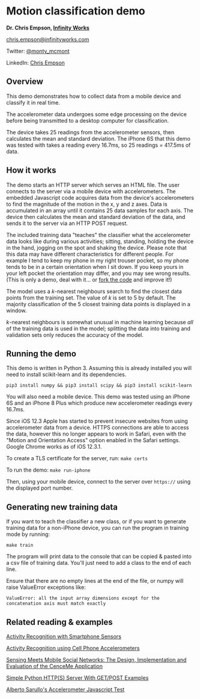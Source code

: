 # Motion classification demo
**Dr. Chris Empson, [Infinity Works](https://www.infinityworks.com/)**

[chris.empson@infinityworks.com](mailto:chris.empson@infinityworks.com)

Twitter: [@monty_mcmont](https://twitter.com/monty_mcmont)

LinkedIn: [Chris Empson](https://www.linkedin.com/in/chris-empson-45881019/)

## Overview
This demo demonstrates how to collect data from a mobile device and classify it in real time. 

The accelerometer data undergoes some edge processing on the device before being transmitted to a desktop computer for classification.

The device takes 25 readings from the accelerometer sensors, then calculates the mean and standard deviation. The iPhone 6S that this demo was tested with takes a reading every 16.7ms, so 25 readings = 417.5ms of data. 

## How it works

The demo starts an HTTP server which serves an HTML file. The user connects to the server via a mobile device with accelerometers. The embedded Javascript code acquires data from the device's accelerometers to find the magnitude of the motion in the x, y and z axes. Data is accumulated in an array until it contains 25 data samples for each axis. The device then calculates the mean and standard deviation of the data, and sends it to the server via an HTTP POST request.

The included training data "teaches" the classifier what the accelerometer data looks like during various activities; sitting, standing, holding the device in the hand, jogging on the spot and shaking the device. Please note that this data may have different characteristics for different people. For example I tend to keep my phone in my right trouser pocket, so my phone tends to be in a certain orientation when I sit down. If you keep yours in your left pocket the orientation may differ, and you may see wrong results. (This is only a demo, deal with it... or [fork the code](https://github.com/mcmont/mldemos/tree/master/classifiers#fork-destination-box) and improve it!)

The model uses a _k_-nearest neighbours search to find the closest data points from the training set. The value of *k* is set to 5 by default. The majority classification of the 5 closest training data points is displayed in a window.

_k_-nearest neighbours is somewhat unusual in machine learning because *all* of the training data is used in the model; splitting the data into training and validation sets only reduces the accuracy of the model.

## Running the demo
This demo is written in Python 3. Assuming this is already installed you will need to install scikit-learn and its dependencies. 

```pip3 install numpy && pip3 install scipy && pip3 install scikit-learn```

You will also need a mobile device. This demo was tested using an iPhone 6S and an iPhone 8 Plus which produce new accelerometer readings every 16.7ms.

Since iOS 12.3 Apple has started to prevent insecure websites from using accelerometer data from a device. HTTPS connections are able to access the data, however this no longer appears to work in Safari, even with the "Motion and Orientation Access" option enabled in the Safari settings. Google Chrome works as of iOS 12.3.1.  

To create a TLS certificate for the server, run:
```make certs```

To run the demo:
```make run-iphone```

Then, using your mobile device, connect to the server over `https://` using the displayed port number.

## Generating new training data
If you want to teach the classifier a new class, or if you want to generate training data for a non-iPhone device, you can run the program in training mode by running:

```make train```

The program will print data to the console that can be copied & pasted into a csv file of training data. You'll just need to add a class to the end of each line.

Ensure that there are no empty lines at the end of the file, or numpy will raise ValueError exceptions like:

`ValueError: all the input array dimensions except for the concatenation axis must match exactly`
 

## Related reading & examples

[Activity Recognition with Smartphone Sensors](http://ieeexplore.ieee.org/stamp/stamp.jsp?arnumber=6838194)

[Activity Recognition using Cell Phone Accelerometers](http://www.cis.fordham.edu/wisdm/public_files/sensorKDD-2010.pdf)

[Sensing Meets Mobile Social Networks: The Design,
Implementation and Evaluation of the CenceMe
Application](http://sensorlab.cs.dartmouth.edu/pubs/cenceme_sensys08.pdf)

[Simple Python HTTP(S) Server With GET/POST Examples](https://blog.anvileight.com/posts/simple-python-http-server/)

[Alberto Sarullo's Accelerometer Javascript Test](http://www.albertosarullo.com/demos/accelerometer/)
